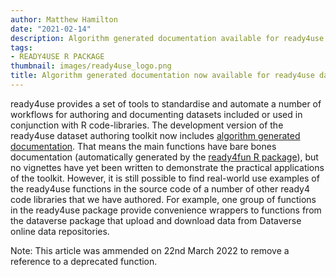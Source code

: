 ```yaml
---
author: Matthew Hamilton
date: "2021-02-14"
description: Algorithm generated documentation available for ready4use data authoring toolkit.
tags: 
- READY4USE R PACKAGE
thumbnail: images/ready4use_logo.png
title: Algorithm generated documentation now available for ready4use data authoring toolkit.
---
```


ready4use provides a set of tools to standardise and automate a number of workflows for authoring and documenting datasets included or used in conjunction with R code-libraries.  The development version of the ready4use dataset authoring toolkit now includes [algorithm generated documentation](https://ready4-dev.github.io/ready4use/). That means the main functions have bare bones documentation (automatically generated by the [ready4fun R package](../../publications/libraries/hamilton_zenodo_2021_ready4fun_/)), but no vignettes have yet been written to demonstrate the practical applications of the toolkit. However, it is still possible to find real-world use examples of the ready4use functions in the source code of a number of other ready4 code libraries that we have authored. For example, one group of functions in the ready4use package provide convenience wrappers to functions from the dataverse package that upload and download data from Dataverse online data repositories. 

Note: This article was ammended on 22nd March 2022 to remove a reference to a deprecated function.



